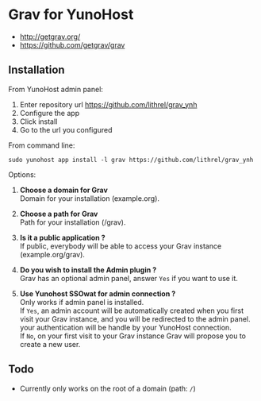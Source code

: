 # Grav for YunoHost

* http://getgrav.org/
* https://github.com/getgrav/grav

## Installation

From YunoHost admin panel:

1. Enter repository url https://github.com/lithrel/grav_ynh
2. Configure the app
3. Click install
4. Go to the url you configured

From command line:

`sudo yunohost app install -l grav https://github.com/lithrel/grav_ynh`

Options:

1. __Choose a domain for Grav__  
Domain for your installation (example.org).

2. __Choose a path for Grav__  
Path for your installation (/grav).

3. __Is it a public application ?__  
If public, everybody will be able to access your Grav instance (example.org/grav).

4. __Do you wish to install the Admin plugin ?__  
Grav has an optional admin panel, answer `Yes` if you want to use it.

5. __Use Yunohost SSOwat for admin connection ?__  
Only works if admin panel is installed.  
If `Yes`, an admin account will be automatically created when you first visit your Grav instance, and you will be redirected to the admin panel. your authentication will be handle by your YunoHost connection.  
If `No`, on your first visit to your Grav instance Grav will propose you to create a new user.


## Todo

- Currently only works on the root of a domain (path: `/`)
